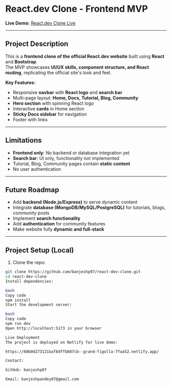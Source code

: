 # React.dev Clone - Frontend MVP

**Live Demo:** [React.dev Clone Live](https://68b0d273121baf8dffb887cb--grand-figolla-7faa52.netlify.app/)  

---

## Project Description

This is a **frontend clone of the official React.dev website** built using **React** and **Bootstrap**.  
The MVP showcases **UI/UX skills, component structure, and React routing**, replicating the official site's look and feel.

**Key Features:**
- Responsive **navbar** with **React logo** and **search bar**  
- Multi-page layout: **Home, Docs, Tutorial, Blog, Community**  
- **Hero section** with spinning React logo  
- Interactive **cards** in Home section  
- **Sticky Docs sidebar** for navigation  
- Footer with links  

---

## Limitations
- **Frontend only**: No backend or database integration yet  
- **Search bar**: UI only, functionality not implemented  
- Tutorial, Blog, Community pages contain **static content**  
- No user authentication  

---

## Future Roadmap
- Add **backend (Node.js/Express)** to serve dynamic content  
- Integrate **database (MongoDB/MySQL/PostgreSQL)** for tutorials, blogs, community posts  
- Implement **search functionality**  
- Add **authentication** for community features  
- Make website fully **dynamic and full-stack**

---

## Project Setup (Local)

1. Clone the repo:

```bash
git clone https://github.com/banjeshp07/react-dev-clone.git
cd react-dev-clone
Install dependencies:

bash
Copy code
npm install
Start the development server:

bash
Copy code
npm run dev
Open http://localhost:5173 in your browser

Live Deployment
The project is deployed on Netlify for live demo:

https://68b0d273121baf8dffb887cb--grand-figolla-7faa52.netlify.app/

Contact:

GitHub: banjeshp07

Email: banjeshpandey07@gmail.com
